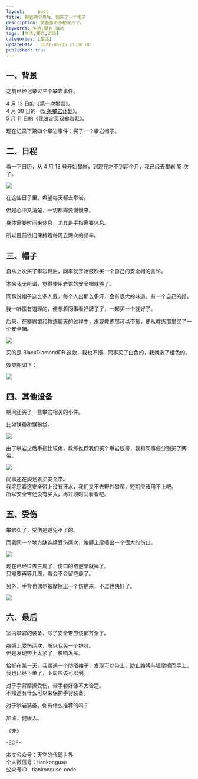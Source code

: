 ```yaml
---   
layout:     post  
title: 攀岩两个月后，我买了一个帽子   
description: 装备差不多都买齐了。   
keywords: 生活,攀岩,运动  
tags: [生活,攀岩,运动]    
categories: [生活]  
updateData:  2021-06-05 21:30:00  
published: true  
---  
```



## 一、背景  


之前已经记录过三个攀岩事件。  


4 月 13 日的《[第一次攀岩](https://mp.weixin.qq.com/s/b441xzPP1nTUJXhfGettlw)》。  
4 月 30 日的 《[5 条攀岩计划](https://mp.weixin.qq.com/s/hGrj_vEs-UnTCold5O2Ssw)》。  
5 月 11 日的《[我决定买双攀岩鞋](https://mp.weixin.qq.com/s/QXS8kexu1_IkHhcj82I5lw)》。  


现在记录下第四个攀岩事件：买了一个攀岩帽子。  


## 二、日程  


看一下日历，从 4 月 13 号开始攀岩，到现在才不到两个月，我已经去攀岩 15 次了。  


![](https://res.tiankonguse.com/images/2021/06/05/001.png)  


在这些日子里，希望每天都去攀岩。  


但是心中又清楚，一切都需要慢慢来。  


身体需要时间来休息，尤其是手指需要休息。  


所以目前依旧保持着每周去两次的频率。  



## 三、帽子  


自从上次买了攀岩鞋后，同事就开始鼓吹买一个自己的安全帽的言论。  


本来我无所谓，觉得使用岩馆的安全帽就够了。  


同事说帽子这么多人戴，每个人出那么多汗，会有很大的味道，有一个自己的好。  


我一听蛮有道理的，便想着同事看好牌子了，一起买一个就好了。  


后来，在攀岩馆和教练聊天的过程中，发现教练那可以带货，便从教练那里买了一个安全帽。  


![](https://res.tiankonguse.com/images/2021/06/05/002.png)  



买的是 BlackDiamondDB 这款，我也不懂，同事买了白色的，我就选了橙色的。  


效果图如下：  


![](https://res.tiankonguse.com/images/2021/06/05/003.png)  


## 四、其他设备  


期间还买了一些攀岩相关的小件。  


比如镁粉和镁粉袋。  


![](https://res.tiankonguse.com/images/2021/06/05/004.png)  



由于攀岩之后手指比较疼，教练推荐我们买个攀岩胶带，我和同事便分别买了两带。  



![](https://res.tiankonguse.com/images/2021/06/05/005.png)  



同事还在规划着买安全带。  
我寻思着这安全带上没有汗水，我们又不去野外攀爬，短期应该用不上吧。  
所以安全带还没有买入，再过段时间看看吧。  


## 五、受伤  


攀岩久了，受伤是避免不了的。  


而我同一个地方缺连续受伤两次，胳膊上摩擦出一个很大的伤口。  


![](https://res.tiankonguse.com/images/2021/06/05/006.png)  


现在已经过去三周了，伤口的结疤早就掉了。  
只需要再等几周，看会不会留疤痕了。  


另外，手背也偶尔被摩擦出一个伤疤来，不过也快好了。  


![](https://res.tiankonguse.com/images/2021/06/05/007.png)  



## 六、最后  


室内攀岩的装备，除了安全带应该都齐全了。  


胳膊上受伤两次，所以我买一个护肘。  
但是发现带上太紧了，影响发挥。  


恰好在某一天，我偶遇一个防晒袖子，发现可以带上，防止胳膊与墙摩擦而手上。  
我也已经下单了，下周应该可以到。  


对于手背摩擦受伤，带手套好像不太合适。  
不知道有什么可以来保护手背装备。  


对于攀岩装备，你有什么推荐的吗？  



加油，健康人。  


《完》  


-EOF-  



本文公众号：天空的代码世界  
个人微信号：tiankonguse  
公众号ID：tiankonguse-code  
  

